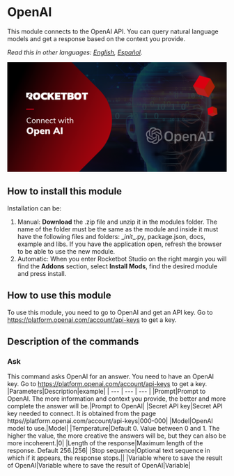 # OpenAI
  
This module connects to the OpenAI API. You can query natural language models and get a response based on the context you provide.  

*Read this in other languages: [English](Manual_OpenAI.md), [Español](Manual_OpenAI.es.md).*
  
![banner](imgs/Banner_OpenAI.png)
## How to install this module
  
Installation can be:
1. Manual: __Download__ the .zip file and unzip it in the modules folder. The name of the folder must be the same as the module and inside it must have the following files and folders: \__init__.py, package.json, docs, example and libs. If you have the application open, refresh the browser to be able to use the new module.
2. Automatic: When you enter Rocketbot Studio on the right margin you will find the **Addons** section, select **Install Mods**, find the desired module and press install.  


## How to use this module
To use this module, you need to go to OpenAI and get an API key. Go to https://platform.openai.com/account/api-keys to get a key.


## Description of the commands

### Ask
  
This command asks OpenAI for an answer. You need to have an OpenAI key. Go to https://platform.openai.com/account/api-keys to get a key.
|Parameters|Description|example|
| --- | --- | --- |
|Prompt|Prompt to OpenAI. The more information and context you provide, the better and more complete the answer will be.|Prompt to OpenAI|
|Secret API key|Secret API key needed to connect. It is obtained from the page https//platform.openai.com/account/api-keys|000-000|
|Model|OpenAI model to use.|Model|
|Temperature|Default 0. Value between 0 and 1. The higher the value, the more creative the answers will be, but they can also be more incoherent.|0|
|Length of the response|Maximum length of the response. Default 256.|256|
|Stop sequence|Optional text sequence in which if it appears, the response stops.||
|Variable where to save the result of OpenAI|Variable where to save the result of OpenAI|Variable|
